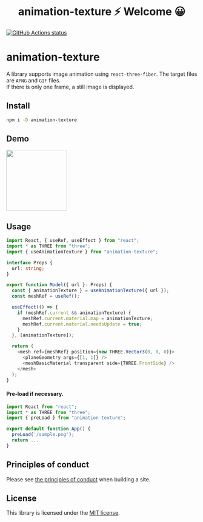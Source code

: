 <h1 align="center">animation-texture ⚡ Welcome 😀</h1>

<p align="left">
  <a href="https://github.com/actions/setup-node"><img alt="GitHub Actions status" src="https://github.com/activeguild/animation-texture/workflows/automatic%20release/badge.svg" style="max-width:100%;"></a>
</p>

# animation-texture

A library supports image animation using `react-three-fiber`. The target files are `APNG` and `GIF` files. <br/>
If there is only one frame, a still image is displayed.

## Install

```bash
npm i -D animation-texture
```

## Demo

<img src="https://github.com/activeguild/animation-texture/assets/39351982/00acf5d7-2077-4618-aef3-8a0be4b609d2" height="160" />

## Usage

```ts
import React, { useRef, useEffect } from "react";
import * as THREE from "three";
import { useAnimationTexture } from "animation-texture";

interface Props {
  url: string;
}

export function Model({ url }: Props) {
  const { animationTexture } = useAnimationTexture({ url });
  const meshRef = useRef();

  useEffect(() => {
    if (meshRef.current && animationTexture) {
      meshRef.current.material.map = animationTexture;
      meshRef.current.material.needsUpdate = true;
    }
  }, [animationTexture]);

  return (
    <mesh ref={meshRef} position={new THREE.Vector3(0, 0, 0)}>
      <planeGeometry args={[1, 1]} />
      <meshBasicMaterial transparent side={THREE.FrontSide} />
    </mesh>
  );
}
```

#### Pre-load if necessary.

```ts
import React from "react";
import * as THREE from "three";
import { preLoad } from "animation-texture";

export default function App() {
  preLoad('/sample.png');
  return ...
}

```

## Principles of conduct

Please see [the principles of conduct](https://github.com/activeguild/animation-texture/blob/main/.github/CONTRIBUTING.md) when building a site.

## License

This library is licensed under the [MIT license](https://github.com/activeguild/animation-texture/blob/main/LICENSE).
